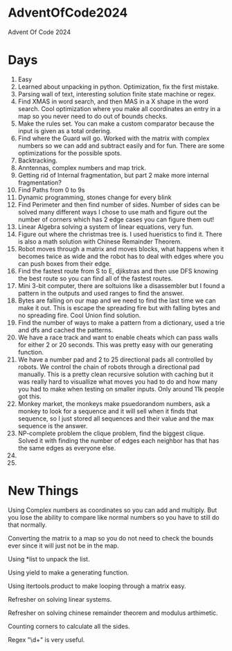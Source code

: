 # AdventOfCode2024
Advent Of Code 2024

# Days

1. Easy
2. Learned about unpacking in python.
   Optimization, fix the first mistake.
3. Parsing wall of text, interesting solution finite state machine or regex.
4. Find XMAS in word search, and then MAS in a X shape in the word search.
   Cool optimization where you make all coordinates an entry in a map so you
   never need to do out of bounds checks.
5. Make the rules set.
   You can make a custom comparator because the input is given as a total
   ordering.
6. Find where the Guard will go.
   Worked with the matrix with complex numbers so we can add and subtract easily
   and for fun.
   There are some optimizations for the possible spots.
7. Backtracking.
8. Anntennas, complex numbers and map trick.
9. Getting rid of Internal fragmentation, but part 2 make more internal
   fragmentation?
10. Find Paths from 0 to 9s
11. Dynamic programming, stones change for every blink
12. Find Perimeter and then find number of sides.
    Number of sides can be solved many different ways I chose to use math and
    figure out the number of corners which has 2 edge cases you can figure them
    out!
13. Linear Algebra solving a system of linear equations, very fun.
14. Figure out where the christmas tree is.
    I used hueristics to find it.
    There is also a math solution with Chinese Remainder Theorem.
15. Robot moves through a matrix and moves blocks, what happens when it becomes
    twice as wide and the robot has to deal with edges where you can push
    boxes from their edge.
16. Find the fastest route from S to E, djikstras and then use DFS knowing the
    best route so you can find all of the fastest routes.
17. Mini 3-bit computer, there are soltuions like a disassembler but I found a
    pattern in the outputs and used ranges to find the answer.
18. Bytes are falling on our map and we need to find the last time we can make
    it out.
    This is escape the spreading fire but with falling bytes and no spreading
    fire.
    Cool Union find solution.
19. Find the number of ways to make a pattern from a dictionary, used a trie and
    dfs and cached the patterns.
20. We have a race track and want to enable cheats which can pass walls for
    either 2 or 20 seconds.
    This was pretty easy with our generating function.
21. We have a number pad and 2 to 25 directional pads all controlled by robots.
    We control the chain of robots through a directional pad manually.
    This is a pretty clean recursive solution with caching but it was really
    hard to visuallize what moves you had to do and how many you had to make
    when testing on smaller inputs.
    Only around 11k people got this.
22. Monkey market, the monkeys make psuedorandom numbers, ask a monkey to look
    for a sequence and it will sell when it finds that sequence, so I just
    stored all sequences and their value and the max sequence is the answer.
23. NP-complete problem the clique problem, find the biggest clique.
    Solved it with finding the number of edges each neighbor has that has the
    same edges as everyone else.
24.
25.

# New Things

Using Complex numbers as coordinates so you can add and multiply.
But you lose the ability to compare like normal numbers so you have to still do
that normally.

Converting the matrix to a map so you do not need to check the bounds ever since
it will just not be in the map.

Using *list to unpack the list.

Using yield to make a generating function.

Using itertools.product to make looping through a matrix easy.

Refresher on solving linear systems.

Refresher on solving chinese remainder theorem and modulus arthimetic.

Counting corners to calculate all the sides.

Regex "\\d+" is very useful.
